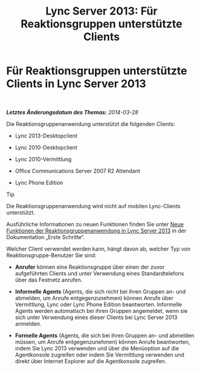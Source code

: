 ﻿---
title: 'Lync Server 2013: Für Reaktionsgruppen unterstützte Clients'
TOCTitle: Für Reaktionsgruppen unterstützte Clients
ms:assetid: 84911025-e754-41a8-ba48-e31c058fc557
ms:mtpsurl: https://technet.microsoft.com/de-de/library/Gg398674(v=OCS.15)
ms:contentKeyID: 49294622
ms.date: 05/19/2016
mtps_version: v=OCS.15
ms.translationtype: HT
---

# Für Reaktionsgruppen unterstützte Clients in Lync Server 2013

 

_**Letztes Änderungsdatum des Themas:** 2014-03-28_

Die Reaktionsgruppenanwendung unterstützt die folgenden Clients:

  - Lync 2013-Desktopclient

  - Lync 2010-Desktopclient

  - Lync 2010-Vermittlung

  - Office Communications Server 2007 R2 Attendant

  - Lync Phone Edition


> [!TIP]
> Die Reaktionsgruppenanwendung wird nicht auf mobilen Lync-Clients unterstützt.



Ausführliche Informationen zu neuen Funktionen finden Sie unter [Neue Funktionen der Reaktionsgruppenanwendung in Lync Server 2013](lync-server-2013-new-response-group-application-features.md) in der Dokumentation „Erste Schritte“.

Welcher Client verwendet werden kann, hängt davon ab, welcher Typ von Reaktionsgruppe-Benutzer Sie sind:

  - **Anrufer** können eine Reaktionsgruppe über einen der zuvor aufgeführten Clients und unter Verwendung eines Standardtelefons über das Festnetz anrufen.

  - **Informelle Agents** (Agents, die sich nicht bei ihren Gruppen an- und abmelden, um Anrufe entgegenzunehmen) können Anrufe über Vermittlung, Lync oder Lync Phone Edition beantworten. Informelle Agents werden automatisch bei ihren Gruppen angemeldet, wenn sie sich unter Verwendung eines dieser Clients bei Lync Server 2013 anmelden.

  - **Formelle Agents** (Agents, die sich bei ihren Gruppen an- und abmelden müssen, um Anrufe entgegenzunehmen) können Anrufe beantworten, indem Sie Lync 2013 verwenden und über die Menüoption auf die Agentkonsole zugreifen oder indem Sie Vermittlung verwenden und direkt über Internet Explorer auf die Agentkonsole zugreifen.


